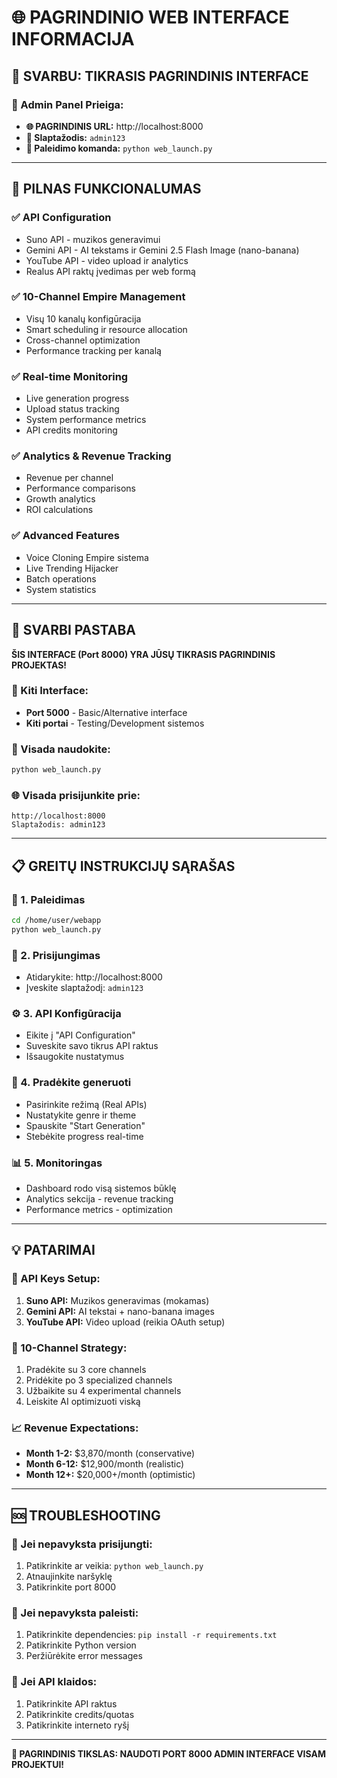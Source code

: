 # 🌐 PAGRINDINIO WEB INTERFACE INFORMACIJA

## 🎯 SVARBU: TIKRASIS PAGRINDINIS INTERFACE

### 🔐 Admin Panel Prieiga:
- **🌐 PAGRINDINIS URL:** http://localhost:8000 
- **🔑 Slaptažodis:** `admin123`
- **🚀 Paleidimo komanda:** `python web_launch.py`

---

## 🏰 PILNAS FUNKCIONALUMAS

### ✅ **API Configuration**
- Suno API - muzikos generavimui
- Gemini API - AI tekstams ir Gemini 2.5 Flash Image (nano-banana)
- YouTube API - video upload ir analytics
- Realus API raktų įvedimas per web formą

### ✅ **10-Channel Empire Management**
- Visų 10 kanalų konfigūracija
- Smart scheduling ir resource allocation
- Cross-channel optimization
- Performance tracking per kanalą

### ✅ **Real-time Monitoring**
- Live generation progress
- Upload status tracking  
- System performance metrics
- API credits monitoring

### ✅ **Analytics & Revenue Tracking**
- Revenue per channel
- Performance comparisons
- Growth analytics
- ROI calculations

### ✅ **Advanced Features**
- Voice Cloning Empire sistema
- Live Trending Hijacker
- Batch operations
- System statistics

---

## 🚨 SVARBI PASTABA

**ŠIS INTERFACE (Port 8000) YRA JŪSŲ TIKRASIS PAGRINDINIS PROJEKTAS!**

### 🔄 Kiti Interface:
- **Port 5000** - Basic/Alternative interface
- **Kiti portai** - Testing/Development sistemos

### 🎯 Visada naudokite:
```bash
python web_launch.py
```

### 🌐 Visada prisijunkite prie:
```
http://localhost:8000
Slaptažodis: admin123
```

---

## 📋 GREITŲ INSTRUKCIJŲ SĄRAŠAS

### 🚀 1. Paleidimas
```bash
cd /home/user/webapp
python web_launch.py
```

### 🔐 2. Prisijungimas
- Atidarykite: http://localhost:8000
- Įveskite slaptažodį: `admin123`

### ⚙️ 3. API Konfigūracija
- Eikite į "API Configuration"
- Suveskite savo tikrus API raktus
- Išsaugokite nustatymus

### 🎵 4. Pradėkite generuoti
- Pasirinkite režimą (Real APIs)
- Nustatykite genre ir theme
- Spauskite "Start Generation"
- Stebėkite progress real-time

### 📊 5. Monitoringas
- Dashboard rodo visą sistemos būklę
- Analytics sekcija - revenue tracking
- Performance metrics - optimization

---

## 💡 PATARIMAI

### 🔑 API Keys Setup:
1. **Suno API:** Muzikos generavimas (mokamas)
2. **Gemini API:** AI tekstai + nano-banana images
3. **YouTube API:** Video upload (reikia OAuth setup)

### 🏰 10-Channel Strategy:
1. Pradėkite su 3 core channels
2. Pridėkite po 3 specialized channels
3. Užbaikite su 4 experimental channels
4. Leiskite AI optimizuoti viską

### 📈 Revenue Expectations:
- **Month 1-2:** $3,870/month (conservative)
- **Month 6-12:** $12,900/month (realistic)
- **Month 12+:** $20,000+/month (optimistic)

---

## 🆘 TROUBLESHOOTING

### 🔴 Jei nepavyksta prisijungti:
1. Patikrinkite ar veikia: `python web_launch.py`
2. Atnaujinkite naršyklę
3. Patikrinkite port 8000

### 🔴 Jei nepavyksta paleisti:
1. Patikrinkite dependencies: `pip install -r requirements.txt`
2. Patikrinkite Python version
3. Peržiūrėkite error messages

### 🔴 Jei API klaidos:
1. Patikrinkite API raktus
2. Patikrinkite credits/quotas
3. Patikrinkite interneto ryšį

---

**🎯 PAGRINDINIS TIKSLAS: NAUDOTI PORT 8000 ADMIN INTERFACE VISAM PROJEKTUI!**